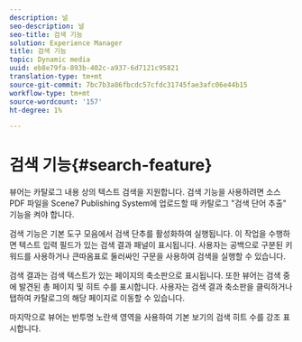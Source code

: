 ```yaml
---
description: 널
seo-description: 널
seo-title: 검색 기능
solution: Experience Manager
title: 검색 기능
topic: Dynamic media
uuid: eb8e79fa-893b-402c-a937-6d7121c95821
translation-type: tm+mt
source-git-commit: 7bc7b3a86fbcdc57cfdc31745fae3afc06e44b15
workflow-type: tm+mt
source-wordcount: '157'
ht-degree: 1%

---
```



# 검색 기능{#search-feature}

뷰어는 카탈로그 내용 상의 텍스트 검색을 지원합니다. 검색 기능을 사용하려면 소스 PDF 파일을 Scene7 Publishing System에 업로드할 때 카탈로그 &quot;검색 단어 추출&quot; 기능을 켜야 합니다.

검색 기능은 기본 도구 모음에서 검색 단추를 활성화하여 실행됩니다. 이 작업을 수행하면 텍스트 입력 필드가 있는 검색 결과 패널이 표시됩니다. 사용자는 공백으로 구분된 키워드를 사용하거나 큰따옴표로 둘러싸인 구문을 사용하여 검색을 실행할 수 있습니다.

검색 결과는 검색 텍스트가 있는 페이지의 축소판으로 표시됩니다. 또한 뷰어는 검색 중에 발견된 총 페이지 및 히트 수를 표시합니다. 사용자는 검색 결과 축소판을 클릭하거나 탭하여 카탈로그의 해당 페이지로 이동할 수 있습니다.

마지막으로 뷰어는 반투명 노란색 영역을 사용하여 기본 보기의 검색 히트 수를 강조 표시합니다.
